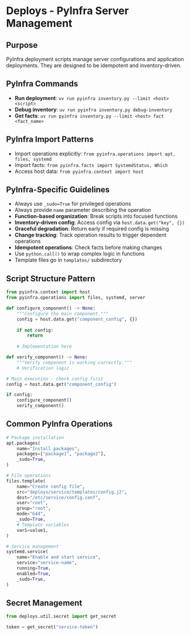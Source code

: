 # Deploys - PyInfra Server Management

## Purpose
PyInfra deployment scripts manage server configurations and application deployments. They are designed to be idempotent and inventory-driven.

## PyInfra Commands
- **Run deployment**: `uv run pyinfra inventory.py --limit <host> <script>`
- **Debug inventory**: `uv run pyinfra inventory.py debug-inventory`
- **Get facts**: `uv run pyinfra inventory.py --limit <host> fact <fact_name>`

## PyInfra Import Patterns
- Import operations explicitly: `from pyinfra.operations import apt, files, systemd`
- Import facts: `from pyinfra.facts import SystemdStatus, Which`
- Access host data: `from pyinfra.context import host`

## PyInfra-Specific Guidelines
- Always use `_sudo=True` for privileged operations
- Always provide `name` parameter describing the operation
- **Function-based organization**: Break scripts into focused functions
- **Inventory-driven config**: Access config via `host.data.get("key", {})`
- **Graceful degradation**: Return early if required config is missing
- **Change tracking**: Track operation results to trigger dependent operations
- **Idempotent operations**: Check facts before making changes
- Use `python.call()` to wrap complex logic in functions
- Template files go in `templates/` subdirectory

## Script Structure Pattern
```python
from pyinfra.context import host
from pyinfra.operations import files, systemd, server

def configure_component() -> None:
    """Configure the main component."""
    config = host.data.get("component_config", {})
    
    if not config:
        return
    
    # Implementation here

def verify_component() -> None:
    """Verify component is working correctly."""
    # Verification logic

# Main execution - check config first
config = host.data.get("component_config")

if config:
    configure_component()
    verify_component()
```

## Common PyInfra Operations
```python
# Package installation
apt.packages(
    name="Install packages",
    packages=["package1", "package2"],
    _sudo=True,
)

# File operations
files.template(
    name="Create config file",
    src="deploys/service/templates/config.j2",
    dest="/etc/service/config.conf",
    user="root",
    group="root",
    mode="644",
    _sudo=True,
    # Template variables
    var1=value1,
)

# Service management
systemd.service(
    name="Enable and start service",
    service="service-name",
    running=True,
    enabled=True,
    _sudo=True,
)
```

## Secret Management
```python
from deploys.util.secret import get_secret

token = get_secret("service-token")
```